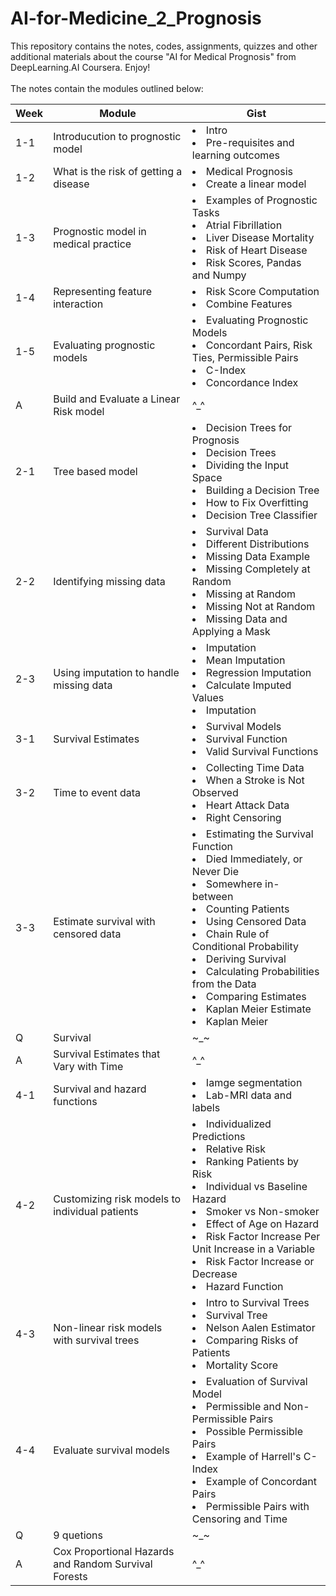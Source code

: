 # AI-for-Medicine_2_Prognosis
This repository contains the notes, codes, assignments, quizzes and other additional materials about the course "AI for Medical Prognosis" from DeepLearning.AI Coursera. Enjoy!  <br></br>
The notes contain the modules outlined below:<br>


|Week|Module|Gist|
|---|---|---|
|1-1|Introducution to prognostic model|<li>Intro</li><li>Pre-requisites and learning outcomes</li>|
|1-2|What is the risk of getting a disease|<li>Medical Prognosis</li><li>Create a linear model</li>
|1-3|Prognostic model in medical practice|<li>Examples of Prognostic Tasks</li><li>Atrial Fibrillation</li><li>Liver Disease Mortality</li><li>Risk of Heart Disease</li><li>Risk Scores, Pandas and Numpy</li>
|1-4|Representing feature interaction|<li>Risk Score Computation</li><li>Combine Features</li>
|1-5|Evaluating prognostic models|<li>Evaluating Prognostic Models</li><li>Concordant Pairs, Risk Ties, Permissible Pairs</li><li>C-Index</li><li>Concordance Index</li>
|A|Build and Evaluate a Linear Risk model|^_^|
|2-1|Tree based model|<li>Decision Trees for Prognosis</li><li>Decision Trees</li><li>Dividing the Input Space</li><li>Building a Decision Tree</li><li>How to Fix Overfitting</li><li>Decision Tree Classifier</li>
|2-2|Identifying missing data|<li>Survival Data</li><li>Different Distributions</li><li>Missing Data Example</li><li>Missing Completely at Random</li><li>Missing at Random</li><li>Missing Not at Random</li><li>Missing Data and Applying a Mask</li>
|2-3|Using imputation to handle missing data|<li>Imputation</li><li>Mean Imputation</li><li>Regression Imputation</li><li>Calculate Imputed Values</li><li>Imputation</li>|
|3-1|Survival Estimates|<li>Survival Models</li><li>Survival Function</li><li>Valid Survival Functions</li>
|3-2|Time to event data|<li>Collecting Time Data</li><li>When a Stroke is Not Observed</li><li>Heart Attack Data</li><li>Right Censoring</li>
|3-3|Estimate survival with censored data|<li>Estimating the Survival Function</li><li>Died Immediately, or Never Die</li><li>Somewhere in-between</li><li>Counting Patients</li><li>Using Censored Data</li><li>Chain Rule of Conditional Probability</li><li>Deriving Survival</li><li>Calculating Probabilities from the Data</li><li>Comparing Estimates</li><li>Kaplan Meier Estimate</li><li>Kaplan Meier</li>
|Q|Survival|~_~|
|A|Survival Estimates that Vary with Time|^_^|
|4-1|Survival and hazard functions|<li>Iamge segmentation</li><li>Lab-MRI data and labels</li>|
|4-2|Customizing risk models to individual patients|<li>Individualized Predictions</li><li>Relative Risk</li><li>Ranking Patients by Risk</li><li>Individual vs Baseline Hazard</li><li>Smoker vs Non-smoker</li><li>Effect of Age on Hazard</li><li>Risk Factor Increase Per Unit Increase in a Variable</li><li>Risk Factor Increase or Decrease</li><li>Hazard Function</li>
|4-3|Non-linear risk models with survival trees|<li>Intro to Survival Trees</li><li>Survival Tree</li><li>Nelson Aalen Estimator</li><li>Comparing Risks of Patients</li><li>Mortality Score</li>
|4-4|Evaluate survival models|<li>Evaluation of Survival Model</li><li>Permissible and Non-Permissible Pairs</li><li>Possible Permissible Pairs</li><li>Example of Harrell's C-Index</li><li>Example of Concordant Pairs</li><li>Permissible Pairs with Censoring and Time</li>
|Q|9 quetions|~_~|
|A|Cox Proportional Hazards and Random Survival Forests|^_^|
